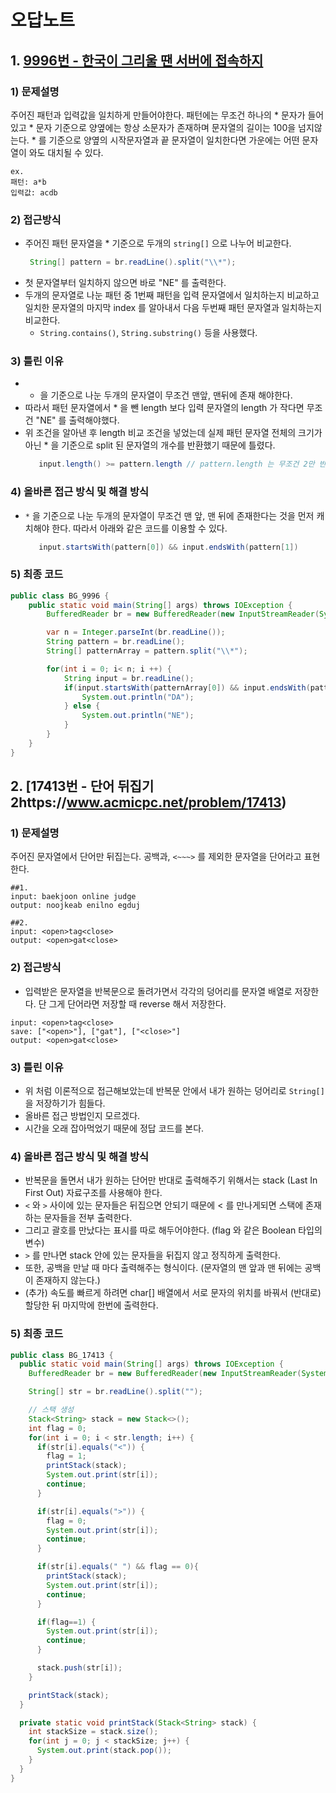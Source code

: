 # 오답노트

## 1. [9996번 - 한국이 그리울 땐 서버에 접속하지](https://www.acmicpc.net/problem/9996) 
###  1) 문제설명


주어진 패턴과 입력값을 일치하게 만들어야한다. 패턴에는 무조건 하나의 * 문자가 들어있고 * 문자 기준으로 양옆에는 항상 소문자가 존재하며 문자열의 길이는 100을 넘지않는다.  * 를 기준으로 양옆의 시작문자열과 끝 문자열이 일치한다면 가운에는 어떤 문자열이 와도 대치될 수 있다.

```
ex. 
패턴: a*b
입력값: acdb
```

### 2) 접근방식
- 주어진 패턴 문자열을 * 기준으로 두개의 `string[]` 으로 나누어 비교한다.
  ```java
   String[] pattern = br.readLine().split("\\*");
  ```
- 첫 문자열부터 일치하지 않으면 바로 "NE" 를 출력한다.
- 두개의 문자열로 나눈 패턴 중 1번째 패턴을 입력 문자열에서 일치하는지 비교하고 일치한 문자열의 마지막 index 를 알아내서 다음 두번째 패턴 문자열과 일치하는지 비교한다.
   - `String.contains()`, `String.substring()` 등을 사용했다.

### 3) 틀린 이유
- * 을 기준으로 나눈 두개의 문자열이 무조건 맨앞, 맨뒤에 존재 해야한다.
- 따라서 패턴 문자열에서 * 을 뺀 length 보다 입력 문자열의 length 가 작다면 무조건 "NE" 를 출력해야했다.
- 위 조건을 알아낸 후 length 비교 조건을 넣었는데 실제 패턴 문자열 전체의 크기가 아닌 * 을 기준으로 split 된 문자열의 개수를 반환했기 때문에 틀렸다.
   ```java
      input.length() >= pattern.length // pattern.length 는 무조건 2만 반환되고 있었음
   ```

### 4) 올바른 접근 방식 및 해결 방식
- `*` 을 기준으로 나눈 두개의 문자열이 무조건 맨 앞, 맨 뒤에 존재한다는 것을 먼저 캐치해야 한다. 따라서 아래와 같은 코드를 이용할 수 있다.
   ```java
      input.startsWith(pattern[0]) && input.endsWith(pattern[1])
   ```
  
### 5) 최종 코드
```java
public class BG_9996 {
    public static void main(String[] args) throws IOException {
        BufferedReader br = new BufferedReader(new InputStreamReader(System.in));

        var n = Integer.parseInt(br.readLine());
        String pattern = br.readLine();
        String[] patternArray = pattern.split("\\*");

        for(int i = 0; i< n; i ++) {
            String input = br.readLine();
            if(input.startsWith(patternArray[0]) && input.endsWith(patternArray[1]) && input.length() >= pattern.length()-1) {
                System.out.println("DA");
            } else {
                System.out.println("NE");
            }
        }
    }
}
```

## 2. [17413번 - 단어 뒤집기 2https://www.acmicpc.net/problem/17413)
###  1) 문제설명

주어진 문자열에서 단어만 뒤집는다. 공백과, `<~~~>` 를 제외한 문자열을 단어라고 표현한다.
```
##1. 
input: baekjoon online judge
output: noojkeab enilno egduj

##2. 
input: <open>tag<close>
output: <open>gat<close>
```

### 2) 접근방식
- 입력받은 문자열을 반복문으로 돌려가면서 각각의 덩어리를 문자열 배열로 저장한다. 단 그게 단어라면 저장할 때 reverse 해서 저장한다.
```
input: <open>tag<close>
save: ["<open>"], ["gat"], ["<close>"]
output: <open>gat<close>
```

### 3) 틀린 이유
- 위 처럼 이론적으로 접근해보았는데 반복문 안에서 내가 원하는 덩어리로 `String[]` 을 저장하기가 힘들다.
- 올바른 접근 방법인지 모르겠다. 
- 시간을 오래 잡아먹었기 때문에 정답 코드를 본다.

### 4) 올바른 접근 방식 및 해결 방식
- 반복문을 돌면서 내가 원하는 단어만 반대로 출력해주기 위해서는 stack (Last In First Out) 자료구조를 사용해야 한다.
- `<` 와 `>` 사이에 있는 문자들은 뒤집으면 안되기 때문에 < 를 만나게되면 스택에 존재하는 문자들을 전부 출력한다.
- 그리고 괄호를 만났다는 표시를 따로 해두어야한다. (flag 와 같은 Boolean 타입의 변수)
- `>` 를 만나면 stack 안에 있는 문자들을 뒤집지 않고 정직하게 출력한다.
- 또한, 공백을 만날 때 마다 출력해주는 형식이다. (문자열의 맨 앞과 맨 뒤에는 공백이 존재하지 않는다.)
- (추가) 속도를 빠르게 하려면 char[] 배열에서 서로 문자의 위치를 바꿔서 (반대로) 할당한 뒤 마지막에 한번에 출력한다.

### 5) 최종 코드
```java
public class BG_17413 {
  public static void main(String[] args) throws IOException {
    BufferedReader br = new BufferedReader(new InputStreamReader(System.in));

    String[] str = br.readLine().split("");

    // 스택 생성
    Stack<String> stack = new Stack<>();
    int flag = 0;
    for(int i = 0; i < str.length; i++) {
      if(str[i].equals("<")) {
        flag = 1;
        printStack(stack);
        System.out.print(str[i]);
        continue;
      }

      if(str[i].equals(">")) {
        flag = 0;
        System.out.print(str[i]);
        continue;
      }

      if(str[i].equals(" ") && flag == 0){
        printStack(stack);
        System.out.print(str[i]);
        continue;
      }

      if(flag==1) {
        System.out.print(str[i]);
        continue;
      }

      stack.push(str[i]);
    }

    printStack(stack);
  }

  private static void printStack(Stack<String> stack) {
    int stackSize = stack.size();
    for(int j = 0; j < stackSize; j++) {
      System.out.print(stack.pop());
    }
  }
}
```
